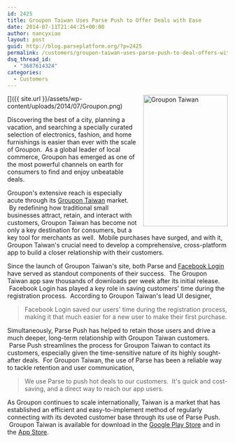 ```yaml
---
id: 2425
title: Groupon Taiwan Uses Parse Push to Offer Deals with Ease
date: 2014-07-11T21:44:25+00:00
author: nancyxiao
layout: post
guid: http://blog.parseplatform.org/?p=2425
permalink: /customers/groupon-taiwan-uses-parse-push-to-deal-offers-with-ease/
dsq_thread_id:
  - "3687614324"
categories:
  - Customers
---
```

[<img class="alignright size-medium wp-image-2426" style="border: 0pt none; float: right; padding-left: 10px; padding-bottom: 10px;" src="{{ site.url }}/assets/wp-content/uploads/2014/07/Groupon-193x300.png" alt="Groupon Taiwan" width="193" height="300" />]({{ site.url }}/assets/wp-content/uploads/2014/07/Groupon.png)

Discovering the best of a city, planning a vacation, and searching a specially curated selection of electronics, fashion, and home furnishings is easier than ever with the scale of Groupon.  As a global leader of local commerce, Groupon has emerged as one of the most powerful channels on earth for consumers to find and enjoy unbeatable deals.

Groupon's extensive reach is especially acute through its <a href="http://www.groupon.com.tw/" target="_blank">Groupon Taiwan</a> market.  By redefining how traditional small businesses attract, retain, and interact with customers, Groupon Taiwan has become not only a key destination for consumers, but a key tool for merchants as well.  Mobile purchases have surged, and with it, Groupon Taiwan's crucial need to develop a comprehensive, cross-platform app to build a closer relationship with their customers.

Since the launch of Groupon Taiwan's site, both Parse and <a href="https://developers.facebook.com/docs/facebook-login/v2.0" target="_blank">Facebook Login</a> have served as standout components of their success.  The Groupon Taiwan app saw thousands of downloads per week after its initial release.  Facebook Login has played a key role in saving customers' time during the registration process.  According to Groupon Taiwan's lead UI designer,

> Facebook Login saved our users' time during the registration process, making it that much easier for a new user to make their first purchase.

Simultaneously, Parse Push has helped to retain those users and drive a much deeper, long-term relationship with Groupon Taiwan customers.  Parse Push streamlines the process for Groupon Taiwan to contact its customers, especially given the time-sensitive nature of its highly sought-after deals.  For Groupon Taiwan, the use of Parse has been a reliable way to tackle retention and user communication,

> We use Parse to push hot deals to our customers.  It's quick and cost-saving, and a direct way to reach our app users.

As Groupon continues to scale internationally, Taiwan is a market that has established an efficient and easy-to-implement method of regularly connecting with its devoted customer base through its use of Parse Push.  Groupon Taiwan is available for download in the <a href="https://play.google.com/store/apps/details?id=tw.groupon&hl=en%20and%20iOS" target="_blank">Google Play Store</a> and in the <a href="https://itunes.apple.com/tw/app/chi-he-wan-le-zhe-jia-quan/id469873047?mt=8" target="_blank">App Store</a>.